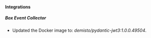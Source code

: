 #### Integrations
##### Box Event Collector
- Updated the Docker image to: *demisto/pydantic-jwt3:1.0.0.49504*.
